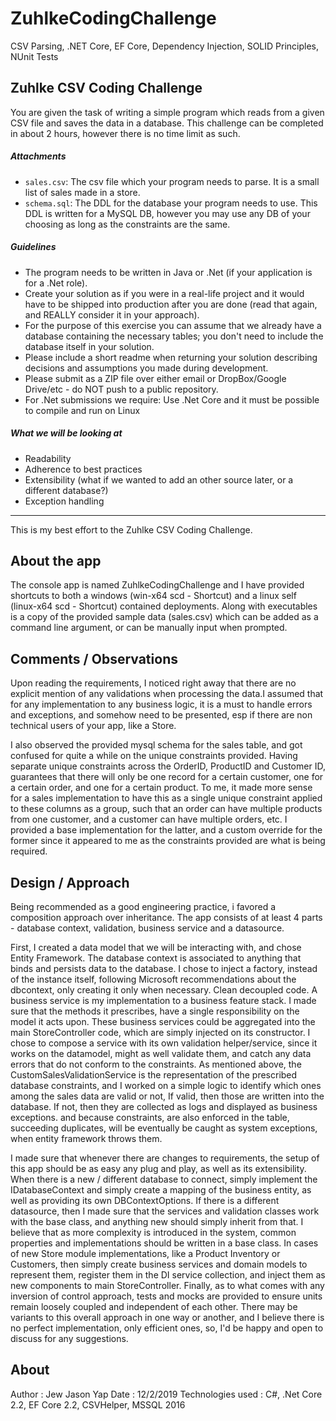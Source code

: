 # ZuhlkeCodingChallenge
CSV Parsing, .NET Core, EF Core, Dependency Injection, SOLID Principles, NUnit Tests


## Zuhlke CSV Coding Challenge

You are given the task of writing a simple program which reads from a given CSV file and saves the data in 
a database. This challenge can be completed in about 2 hours, however there is no time limit as such.

##### Attachments

- `sales.csv`: The csv file which your program needs to parse. It is a small list of sales made in a store.
- `schema.sql`: The DDL for the database your program needs to use. This DDL is written for a MySQL DB, 
however you may use any DB of your choosing as long as the constraints are the same.

##### Guidelines

- The program needs to be written in Java or .Net (if your application is for a .Net role).
- Create your solution as if you were in a real-life project and it would have to be shipped into production after you are done 
(read that again, and REALLY consider it in your approach).
- For the purpose of this exercise you can assume that we already have a database containing the necessary tables; you don't need
to include the database itself in your solution.
- Please include a short readme when returning your solution describing decisions and assumptions you made during development.
- Please submit as a ZIP file over either email or DropBox/Google Drive/etc - do NOT push to a public repository.
- For .Net submissions we require: Use .Net Core and it must be possible to compile and run on Linux

##### What we will be looking at

- Readability
- Adherence to best practices
- Extensibility (what if we wanted to add an other source later, or a different database?)
- Exception handling

--------------------------------------------------------------------


This is my best effort to the Zuhlke CSV Coding Challenge.

## About the app
The console app is named ZuhlkeCodingChallenge and I have provided shortcuts to both a windows (win-x64 scd - Shortcut) 
and a linux self (linux-x64 scd - Shortcut) contained deployments. Along with executables is a copy of the provided sample data (sales.csv)
which can be added as a command line argument, or can be manually input when prompted.

## Comments / Observations
Upon reading the requirements, I noticed  right away that there are no explicit mention of any validations when processing the data.I assumed that for any implementation to any business logic, it is a must to handle errors and exceptions, and somehow need to be presented, esp if there are non technical users of your app, like a Store.

I also observed the provided mysql schema for the sales table, and got confused for quite a while on the unique constraints provided. Having separate unique constraints across the OrderID, ProductID and Customer ID, guarantees that there will only be one record for a certain customer, one for a certain order, and one for a certain product. To me, it made more sense for a sales implementation to have this as a single unique constraint applied to these columns as a group, such that an order can have multiple products from one customer, and a customer can have multiple orders, etc. I provided a base implementation for the latter, and a custom override for the former since it appeared to me as the constraints provided are what is being required.

## Design / Approach
Being recommended as a good engineering practice, i favored a composition approach over inheritance. 
The app consists of at least 4 parts - database context, validation, business service and a datasource. 

First, I created a data model that we will be interacting with, and chose Entity Framework. The database context is associated to anything that binds and persists data to the database. I chose to inject a factory, instead of the instance itself, following Microsoft recommendations about the dbcontext, only creating it only when necessary. Clean decoupled code.
A business service is my implementation to a business feature stack. I made sure that the methods it prescribes, have a single responsibility on the model it acts upon. These business services could be aggregated into the main StoreController code, which are simply injected on its constructor. 
I chose to compose a service with its own validation helper/service, since it works on the datamodel, might as well validate them, and catch any data errors that do not conform to the constraints. As mentioned above, the CustomSalesValidationService is the representation of the prescribed database constraints, and I worked on a simple logic to identify which ones among the sales data are valid or not, If valid, then those are written into the database. If not, then they are collected as logs and displayed as business exceptions. and because constraints, are also enforced in the table, succeeding duplicates, will be eventually be caught as system exceptions, when entity framework throws them.

I made sure that whenever there are changes to requirements, the setup of this app should be as easy any plug and play, as well as its extensibility.
When there is a new / different database to connect, simply implement the IDatabaseContext and simply create a mapping of the business entity, as well as providing its own DBContextOptions.
If there is a different datasource, then I made sure that the services and validation classes work with the base class, and anything new should simply inherit from that. I believe that as more complexity is introduced in the system, common properties and implementations should be written in a base class. 
In cases of new Store module implementations, like a Product Inventory or Customers, then simply create business services and domain models to represent them, register them in the DI service collection, and inject them as new components to main StoreController. 
Finally, as to what comes with any inversion of control approach, tests and mocks are provided to ensure units remain loosely coupled and independent of each other. 
There may be variants to this overall approach in one way or another, and I believe there is no perfect implementation, only efficient ones, so, I'd be happy and open to discuss for any suggestions.

## About
Author : Jew Jason Yap
Date : 12/2/2019
Technologies used : C#, .Net Core 2.2, EF Core 2.2, CSVHelper, MSSQL 2016
